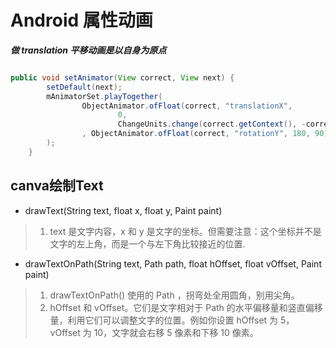 # Android 属性动画
***做 translation 平移动画是以自身为原点***
```java

public void setAnimator(View correct, View next) {
        setDefault(next);
        mAnimatorSet.playTogether(
                ObjectAnimator.ofFloat(correct, "translationX",
                        0,
                        ChangeUnits.change(correct.getContext(), -correct.getWidth()))
                , ObjectAnimator.ofFloat(correct, "rotationY", 180, 90)
        );
    }
```
## canva绘制Text
* drawText(String text, float x, float y, Paint paint)
> 1. text 是文字内容，x 和 y 是文字的坐标。但需要注意：这个坐标并不是文字的左上角，而是一个与左下角比较接近的位置.

- drawTextOnPath(String text, Path path, float hOffset, float vOffset, Paint paint)
> 1. drawTextOnPath() 使用的 Path ，拐弯处全用圆角，别用尖角。
> 2. hOffset 和 vOffset。它们是文字相对于 Path 的水平偏移量和竖直偏移量，利用它们可以调整文字的位置。例如你设置 hOffset 为 5， vOffset 为 10，文字就会右移 5 像素和下移 10 像素。
